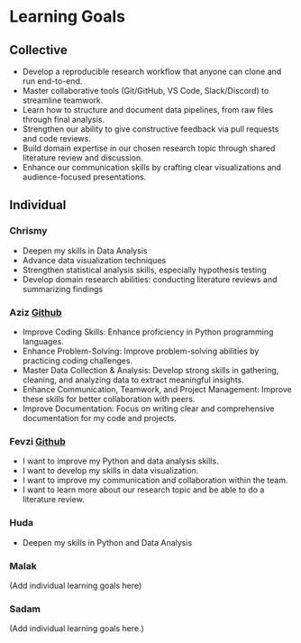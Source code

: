 # Learning Goals

## Collective

- Develop a reproducible research workflow that anyone can clone
  and run end-to-end.
- Master collaborative tools (Git/GitHub, VS Code, Slack/Discord) to streamline teamwork.
- Learn how to structure and document data pipelines, from raw files
  through final analysis.  
- Strengthen our ability to give constructive feedback via pull requests
  and code reviews.  
- Build domain expertise in our chosen research topic through shared
 literature review and discussion.  
- Enhance our communication skills by crafting clear visualizations
  and audience-focused presentations.  

## Individual

### Chrismy

- Deepen my skills in Data Analysis  
- Advance data visualization techniques  
- Strengthen statistical analysis skills, especially hypothesis testing
- Develop domain research abilities: conducting literature reviews
  and summarizing findings

### Aziz [Github](<https://github.com/Azizsin7>)

- Improve Coding Skills: Enhance proficiency in Python programming languages.
- Enhance Problem-Solving: Improve problem-solving abilities by practicing
  coding challenges.
- Master Data Collection & Analysis: Develop strong skills in gathering,
  cleaning, and analyzing data to extract meaningful insights.
- Enhance Communication, Teamwork, and Project Management: Improve these skills
  for better collaboration with peers.
- Improve Documentation: Focus on writing clear and comprehensive documentation
  for my code and projects.

### Fevzi [Github](<https://github.com/fevziismailsahin>)

- I want to improve my Python and data analysis skills.
- I want to develop my skills in data visualization.
- I want to improve my communication and collaboration within the team.
- I want to learn more about our research topic and be able to do a literature review.

### Huda

- Deepen my skills in Python and Data Analysis  

### Malak

(Add individual learning goals here)

### Sadam

(Add individual learning goals here.)
